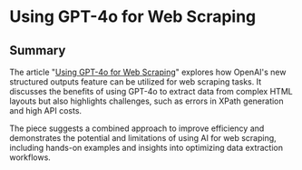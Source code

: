 # Using GPT-4o for Web Scraping

## Summary

The article "[Using GPT-4o for Web Scraping](https://blancas.io/blog/ai-web-scraper/)" explores how OpenAI's new structured outputs feature can be utilized for web scraping tasks. It discusses the benefits of using GPT-4o to extract data from complex HTML layouts but also highlights challenges, such as errors in XPath generation and high API costs.

The piece suggests a combined approach to improve efficiency and demonstrates the potential and limitations of using AI for web scraping, including hands-on examples and insights into optimizing data extraction workflows.

